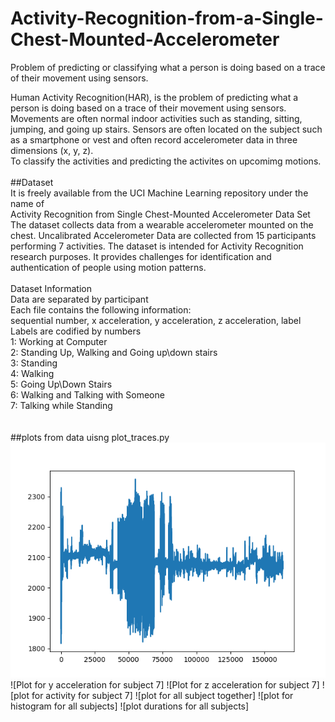 # Activity-Recognition-from-a-Single-Chest-Mounted-Accelerometer
Problem of predicting or classifying what a person is doing based on a trace of their movement using sensors.

Human Activity Recognition(HAR), is the problem of predicting what a person is doing based on a trace of their movement using sensors.<br/>
Movements are often normal indoor activities such as standing, sitting, jumping, and going up stairs. Sensors are often located on the subject such as a smartphone or vest and often record accelerometer data in three dimensions (x, y, z).<br/>
To classify the activities and predicting the activites on upcomimg motions.<br><br/>
##Dataset<br/>
It is freely available from the UCI Machine Learning repository under the name of <br/>
Activity Recognition from Single Chest-Mounted Accelerometer Data Set<br/>
The dataset collects data from a wearable accelerometer mounted on the chest. Uncalibrated Accelerometer Data are collected from 15 participants performing 7 activities. The dataset is intended for Activity Recognition research purposes. It provides challenges for identification and authentication of people using motion patterns.<br/><br/>
Dataset Information<br/>
Data are separated by participant<br/>
Each file contains the following information:<br/>
sequential number, x acceleration, y acceleration, z acceleration, label<br/>
Labels are codified by numbers<br/>
1: Working at Computer<br/>
2: Standing Up, Walking and Going up\down stairs<br/>
3: Standing<br/>
4: Walking<br/>
5: Going Up\Down Stairs<br/>
6: Walking and Talking with Someone<br/>
7: Talking while Standing<br/>
<br/>
<br/>
##plots from data uisng plot_traces.py<br/>
![Plot for x acceleration for subject 7](https://github.com/Varchita-Beena/Activity-Recognition-from-a-Single-Chest-Mounted-Accelerometer/blob/main/subject_7_x.png)
![Plot for y acceleration for subject 7]
![Plot for z acceleration for subject 7]
![plot for activity for subject 7]
![plot for all subject together]
![plot for histogram for all subjects]
![plot durations for all subjects]



